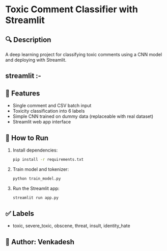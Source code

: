 # Toxic Comment Classifier with Streamlit

## 🔍 Description
A deep learning project for classifying toxic comments using a CNN model and deploying with Streamlit.
 
## streamlit :-
## 📂 Features
- Single comment and CSV batch input
- Toxicity classification into 6 labels
- Simple CNN trained on dummy data (replaceable with real dataset)
- Streamlit web app interface

## 🚀 How to Run
1. Install dependencies:
   ```bash
   pip install -r requirements.txt
   ```
2. Train model and tokenizer:
   ```bash
   python train_model.py
   ```
3. Run the Streamlit app:
   ```bash
   streamlit run app.py
   ```

## ✅ Labels
- toxic, severe_toxic, obscene, threat, insult, identity_hate

## 📝 Author: Venkadesh

